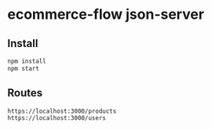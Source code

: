 # ecommerce-flow json-server

## Install

```bash
npm install
npm start
```

## Routes

```
https://localhost:3000/products
https://localhost:3000/users
```
